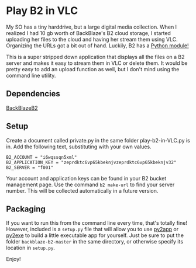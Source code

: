 # Play B2 in VLC
My SO has a tiny harddrive, but a large digital media collection. When I realized I had 10 gb worth of BackBlaze's B2 cloud storage, I started uploading her files to the cloud and having her stream them using VLC. Organizing the URLs got a bit out of hand. Luckily, B2 has a [Python module!](https://github.com/mtingers/backblaze-b2)

This is a super stripped down application that displays all the files on a B2 server and makes it easy to stream them in VLC or delete them. It would be pretty easy to add an upload function as well, but I don't mind using the command line utility.

## Dependencies
[BackBlazeB2](https://github.com/mtingers/backblaze-b2)

## Setup
Create a document called private.py in the same folder play-b2-in-VLC.py is in. Add the following text, substituting with your own values.

```
B2_ACCOUNT = "i6wqssqn5xml"
B2_APPLICATION_KEY = "zeprdktc6vp65kbeknjvzeprdktc6vp65kbeknjv32"
B2_SERVER = "f001"
```

Your account and application keys can be found in your B2 bucket management page. Use the command `b2 make-url` to find your server number. This will be collected automatically in a future version.

## Packaging
If you want to run this from the command line every time, that's totally fine! However, included is a `setup.py` file that will allow you to use [py2app](https://py2app.readthedocs.io/en/latest/) or [py2exe](http://www.py2exe.org/) to build a little executable app for yourself. Just be sure to put the folder `backblaze-b2-master` in the same directory, or otherwise specify its location in `setup.py`.

Enjoy!